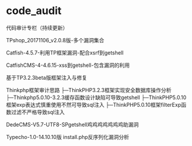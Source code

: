 # code_audit
代码审计专栏（持续更新）

TPshop_20171106_v2.0.8版-多个漏洞集合

Catfish-4.5.7-利用TP框架漏洞-配合xsrf到getshell

CatfishCMS-4-4.6.15-xss到getshell-包含漏洞的利用

基于TP3.2.3beta版框架注入与修复

Thinkphp框架审计思路
├─ThinkPHP3.2.3框架实现安全数据库操作分析
├─Thinkphp5.0.10-3.2.3缓存函数设计缺陷可导致getshell
├─ThinkPHP5.0.10框架exp表达式慎重使用不然可导致sql注入
├─ThinkPHP5.0.10框架filterExp函数过滤不严格导致sql注入

DedeCMS-V5.7-UTF8-SPgetshell鸡鸡鸡鸡鸡鸡鸡助漏洞

Typecho-1.0-14.10.10版 install.php反序列化漏洞分析